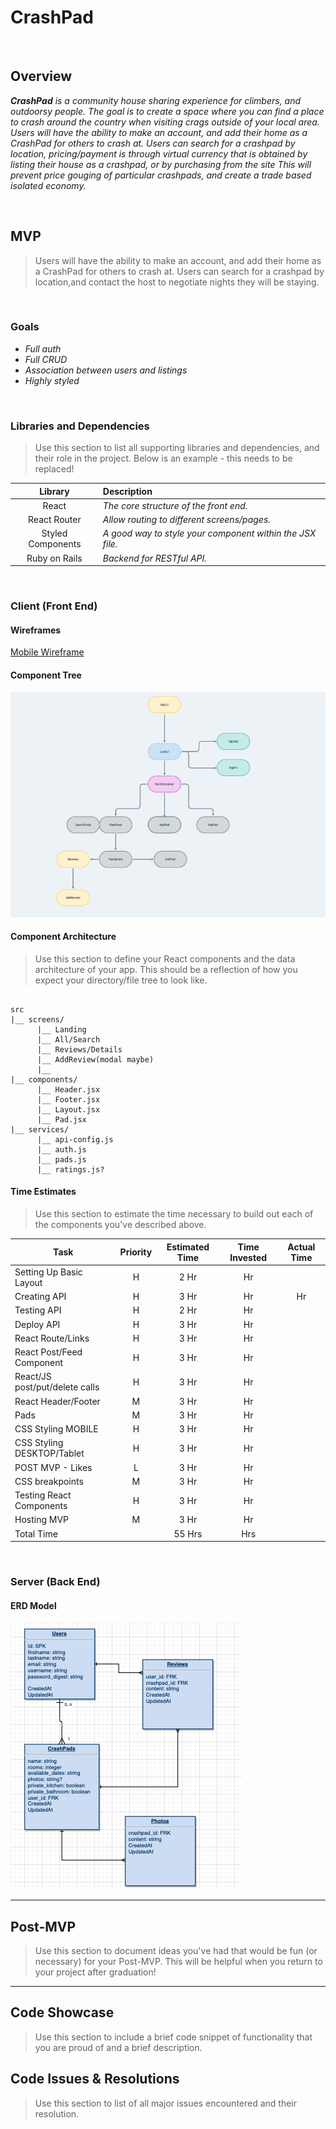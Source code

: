 # CrashPad


<br>

## Overview

_**CrashPad** is a community house sharing experience for climbers, and outdoorsy people. The goal is to create a space where you can find a place to crash around the country when visiting crags outside of your local area. Users will have the ability to make an account, and add their home as a CrashPad for others to crash at. Users can search for a crashpad by location, pricing/payment is through virtual currency that is obtained by listing their house as a crashpad, or by purchasing from the site This will prevent price gouging of particular crashpads, and create a trade based isolated economy._


<br>

## MVP

> Users will have the ability to make an account, and add their home as a CrashPad for others to crash at. Users can search for a crashpad by location,and contact the host to negotiate nights they will be staying. 




<br>

### Goals

- _Full auth_
- _Full CRUD_
- _Association between users and listings_
- _Highly styled_


<br>

### Libraries and Dependencies

> Use this section to list all supporting libraries and dependencies, and their role in the project. Below is an example - this needs to be replaced!

|     Library      | Description                                |
| :--------------: | :----------------------------------------- |
|      React       | _The core structure of the front end._ |
|   React Router   | _Allow routing to different screens/pages._ |
| Styled Components | _A good way to style your component within the JSX file._ |
|     Ruby on Rails      | _Backend for RESTful API._ |

<br>

### Client (Front End)

#### Wireframes
[Mobile Wireframe](https://xd.adobe.com/view/aa682a88-9608-4af4-892b-28bd402a0080-ff3b/)
#### Component Tree


![Component Tree](Assets/Heirarchy.png)

#### Component Architecture

> Use this section to define your React components and the data architecture of your app. This should be a reflection of how you expect your directory/file tree to look like. 

``` structure

src
|__ screens/
      |__ Landing
      |__ All/Search
      |__ Reviews/Details
      |__ AddReview(modal maybe)
      |__ 
|__ components/
      |__ Header.jsx
      |__ Footer.jsx
      |__ Layout.jsx
      |__ Pad.jsx
|__ services/
      |__ api-config.js
      |__ auth.js
      |__ pads.js
      |__ ratings.js?

```

#### Time Estimates

> Use this section to estimate the time necessary to build out each of the components you've described above.

| Task                | Priority | Estimated Time | Time Invested | Actual Time |
| ------------------- | :------: | :------------: | :-----------: | :---------: |
| Setting Up Basic Layout | H | 2 Hr |  Hr |
| Creating API | H | 3 Hr | Hr |  Hr |
| Testing API | H | 2 Hr |  Hr |
| Deploy API | H | 3 Hr |  Hr | 
| React Route/Links | H | 3 Hr |  Hr | 
| React Post/Feed Component | H | 3 Hr |  Hr | 
| React/JS post/put/delete calls | H | 3 Hr |  Hr | 
| React Header/Footer | M | 3 Hr |  Hr | 
| Pads | M | 3 Hr |  Hr | 
| CSS Styling MOBILE | H | 3 Hr |  Hr | 
| CSS Styling DESKTOP/Tablet | H | 3 Hr |  Hr | 
| POST MVP - Likes | L | 3 Hr | Hr | 
| CSS breakpoints | M | 3 Hr |  Hr | 
| Testing React Components | H | 3 Hr |  Hr | 
| Hosting MVP | M | 3 Hr |  Hr | 
| Total Time | | 55 Hrs | Hrs | 

<br>

### Server (Back End)

#### ERD Model


![ERD](Assets/ERD.png)
<br>

***

## Post-MVP

> Use this section to document ideas you've had that would be fun (or necessary) for your Post-MVP. This will be helpful when you return to your project after graduation!

***

## Code Showcase

> Use this section to include a brief code snippet of functionality that you are proud of and a brief description.

## Code Issues & Resolutions

> Use this section to list of all major issues encountered and their resolution.

